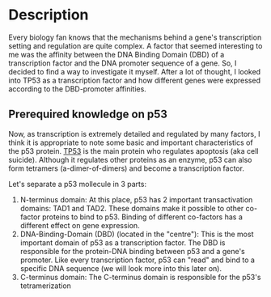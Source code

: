 # Description

Every biology fan knows that the mechanisms behind a gene's transcription setting and regulation are quite complex. A factor that seemed interesting to me was the affinity between the DNA Binding Domain (DBD) of a transcription factor and the DNA promoter sequence of a gene. So, I decided to find a way to investigate it myself.
After a lot of thought, I looked into TP53 as a transcription factor and how different genes were expressed according to the DBD-promoter affinities.
 
## Prerequired knowledge on p53
Now, as transcription is extremely detailed and regulated by many factors, I think it is appropriate to note some basic and important characteristics of the p53 protein. [TP53](https://www.uniprot.org/uniprotkb/P04637/entry) is the main protein who regulates apoptosis (aka cell suicide). Although it regulates other proteins as an enzyme, p53 can also form tetramers (a-dimer-of-dimers) and become a transcription factor.

Let's separate a p53 mollecule in 3 parts:
1. N-terminus domain: At this place, p53 has 2 important transactivation domains: TAD1 and TAD2. These domains make it possible to other co-factor proteins to bind to p53. Binding of different co-factors has a different effect on gene expression.
2. DNA-Binding-Domain (DBD) (located in the "centre"): This is the most important domain of p53 as a transcription factor. The DBD is responsible for the protein-DNA binding between p53 and a gene's promoter. Like every transcription factor, p53 can "read" and bind to a specific DNA sequence (we will look more into this later on).
3. C-terminus domain: The C-terminus domain is responsible for the p53's tetramerization


